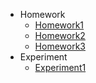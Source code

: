 - Homework
    - [Homework1](https://github.com/qq734628996/CSharp_Homework/blob/master/Homework/Homework1/README.md)
    - [Homework2](https://github.com/qq734628996/CSharp_Homework/blob/master/Homework/Homework2/readme.md)
    - [Homework3](https://github.com/qq734628996/CSharp_Homework/blob/master/Homework/Homework3/readme.md)
- Experiment
    - [Experiment1](https://github.com/qq734628996/CSharp_Homework/blob/master/Experiment/Experiment1/readme.md)